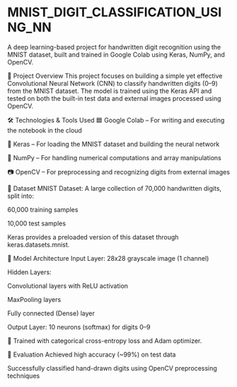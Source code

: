 # MNIST_DIGIT_CLASSIFICATION_USING_NN
A deep learning-based project for handwritten digit recognition using the MNIST dataset, built and trained in Google Colab using Keras, NumPy, and OpenCV.

📌 Project Overview
This project focuses on building a simple yet effective Convolutional Neural Network (CNN) to classify handwritten digits (0–9) from the MNIST dataset. The model is trained using the Keras API and tested on both the built-in test data and external images processed using OpenCV.

🛠️ Technologies & Tools Used
🟦 Google Colab – For writing and executing the notebook in the cloud

🧪 Keras – For loading the MNIST dataset and building the neural network

🧮 NumPy – For handling numerical computations and array manipulations

📷 OpenCV – For preprocessing and recognizing digits from external images

📂 Dataset
MNIST Dataset: A large collection of 70,000 handwritten digits, split into:

60,000 training samples

10,000 test samples

Keras provides a preloaded version of this dataset through keras.datasets.mnist.

🧠 Model Architecture
Input Layer: 28x28 grayscale image (1 channel)

Hidden Layers:

Convolutional layers with ReLU activation

MaxPooling layers

Fully connected (Dense) layer

Output Layer: 10 neurons (softmax) for digits 0–9

📝 Trained with categorical cross-entropy loss and Adam optimizer.

🧪 Evaluation
Achieved high accuracy (~99%) on test data

Successfully classified hand-drawn digits using OpenCV preprocessing techniques
